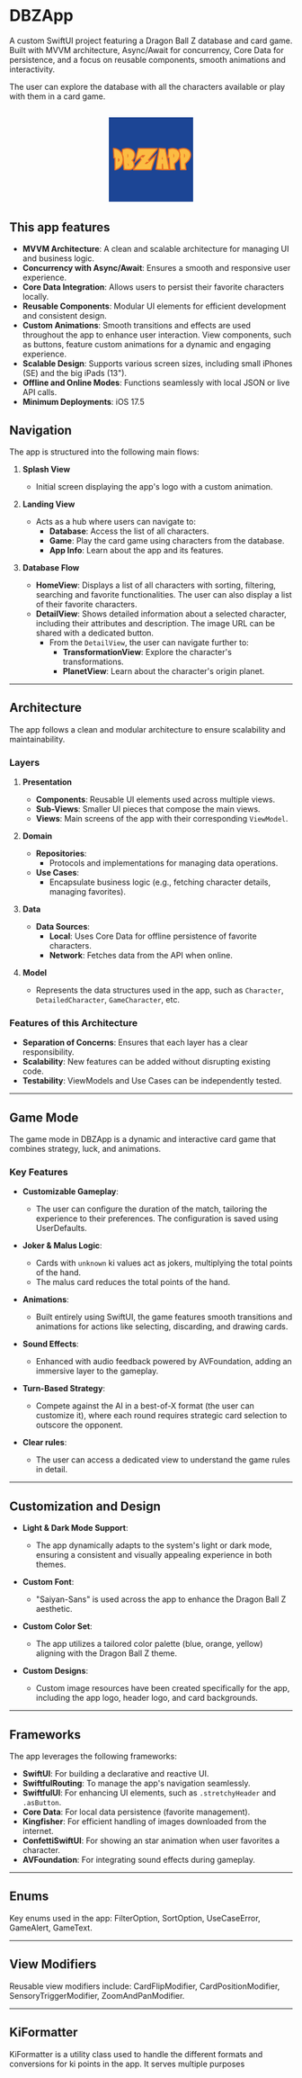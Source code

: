 # DBZApp
A custom SwiftUI project featuring a Dragon Ball Z database and card game. Built with MVVM architecture, Async/Await for concurrency, Core Data for persistence, and a focus on reusable components, smooth animations and interactivity.

The user can explore the database with all the characters available or play with them in a card game.

##
<p align="center">
<img src="https://github.com/raveintospace/DBZApp/blob/main/DBZApp/DBZApp/Assets.xcassets/AppIcon.appiconset/appIconLogo.png?raw=true" alt="App icon" title="App icon" width="150" height="150">
</p>

## This app features

- **MVVM Architecture**: A clean and scalable architecture for managing UI and business logic.  
- **Concurrency with Async/Await**: Ensures a smooth and responsive user experience.  
- **Core Data Integration**: Allows users to persist their favorite characters locally.  
- **Reusable Components**: Modular UI elements for efficient development and consistent design.  
- **Custom Animations**: Smooth transitions and effects are used throughout the app to enhance user interaction. View components, such as buttons, feature custom animations for a dynamic and engaging experience.
- **Scalable Design**: Supports various screen sizes, including small iPhones (SE) and the big iPads (13").  
- **Offline and Online Modes**: Functions seamlessly with local JSON or live API calls.
- **Minimum Deployments**: iOS 17.5  

## Navigation  

The app is structured into the following main flows:  

1. **Splash View**  
   - Initial screen displaying the app's logo with a custom animation.  

2. **Landing View**  
   - Acts as a hub where users can navigate to:  
     - **Database**: Access the list of all characters.  
     - **Game**: Play the card game using characters from the database.  
     - **App Info**: Learn about the app and its features.  

3. **Database Flow**  
   - **HomeView**: Displays a list of all characters with sorting, filtering, searching and favorite functionalities. The user can also display a list of their favorite characters. 
   - **DetailView**: Shows detailed information about a selected character, including their attributes and description. The image URL can be shared with a dedicated button.
     - From the `DetailView`, the user can navigate further to:  
       - **TransformationView**: Explore the character's transformations.  
       - **PlanetView**: Learn about the character's origin planet.  

---

## Architecture  

The app follows a clean and modular architecture to ensure scalability and maintainability.  

### Layers  

1. **Presentation**  
   - **Components**: Reusable UI elements used across multiple views.  
   - **Sub-Views**: Smaller UI pieces that compose the main views.  
   - **Views**: Main screens of the app with their corresponding `ViewModel`.  

2. **Domain**  
   - **Repositories**:  
     - Protocols and implementations for managing data operations.  
   - **Use Cases**:  
     - Encapsulate business logic (e.g., fetching character details, managing favorites).  

3. **Data**  
   - **Data Sources**:  
     - **Local**: Uses Core Data for offline persistence of favorite characters.  
     - **Network**: Fetches data from the API when online.  

4. **Model**  
   - Represents the data structures used in the app, such as `Character`, `DetailedCharacter`, `GameCharacter`, etc.  

### Features of this Architecture  
- **Separation of Concerns**: Ensures that each layer has a clear responsibility.  
- **Scalability**: New features can be added without disrupting existing code.  
- **Testability**: ViewModels and Use Cases can be independently tested.  

---

## Game Mode  

The game mode in DBZApp is a dynamic and interactive card game that combines strategy, luck, and animations.  

### Key Features  

- **Customizable Gameplay**:  
  - The user can configure the duration of the match, tailoring the experience to their preferences. The configuration is saved using UserDefaults.

- **Joker & Malus Logic**:  
  - Cards with `unknown` ki values act as jokers, multiplying the total points of the hand.  
  - The malus card reduces the total points of the hand.

- **Animations**:  
  - Built entirely using SwiftUI, the game features smooth transitions and animations for actions like selecting, discarding, and drawing cards.  

- **Sound Effects**:  
  - Enhanced with audio feedback powered by AVFoundation, adding an immersive layer to the gameplay.  

- **Turn-Based Strategy**:  
  - Compete against the AI in a best-of-X format (the user can customize it), where each round requires strategic card selection to outscore the opponent.

- **Clear rules**:
  - The user can access a dedicated view to understand the game rules in detail.   

---

## Customization and Design  

- **Light & Dark Mode Support**:  
  - The app dynamically adapts to the system's light or dark mode, ensuring a consistent and visually appealing experience in both themes.  

- **Custom Font**:  
  - "Saiyan-Sans" is used across the app to enhance the Dragon Ball Z aesthetic.  

- **Custom Color Set**:  
  - The app utilizes a tailored color palette (blue, orange, yellow) aligning with the Dragon Ball Z theme.

- **Custom Designs**:  
  - Custom image resources have been created specifically for the app, including the app logo, header logo, and card backgrounds.

---

## Frameworks  

The app leverages the following frameworks:  

- **SwiftUI**: For building a declarative and reactive UI.
- **SwiftfulRouting**: To manage the app's navigation seamlessly.
- **SwiftfulUI**: For enhancing UI elements, such as `.stretchyHeader` and `.asButton`.  
- **Core Data**: For local data persistence (favorite management).  
- **Kingfisher**: For efficient handling of images downloaded from the internet.
- **ConfettiSwiftUI**: For showing an star animation when user favorites a character.
- **AVFoundation**: For integrating sound effects during gameplay.
 
---

## Enums  

Key enums used in the app: FilterOption, SortOption, UseCaseError, GameAlert, GameText. 

---

## View Modifiers  

Reusable view modifiers include:  CardFlipModifier, CardPositionModifier, SensoryTriggerModifier, ZoomAndPanModifier.  

---

## KiFormatter
KiFormatter is a utility class used to handle the different formats and conversions for ki points in the app. It serves multiple purposes

